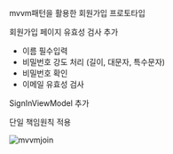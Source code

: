 mvvm패턴을 활용한 회원가입 프로토타입


회원가입 페이지 유효성 검사 추가

- 이름 필수입력
- 비밀번호 강도 처리 (길이, 대문자, 특수문자)
- 비밀번호 확인
- 이메일 유효성 검사

SignInViewModel  추가

단일 책임원칙 적용

![mvvmjoin](https://github.com/ellycrab/selfIntroduction/assets/54714275/f178c24b-48c6-4d6d-b301-dfb7d62c42c0)



